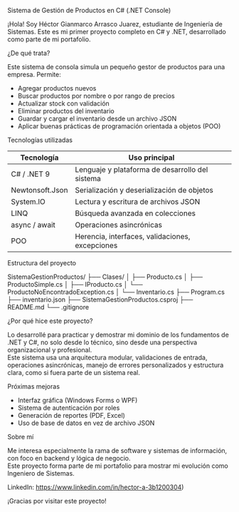 Sistema de Gestión de Productos en C# (.NET Console)

¡Hola! Soy Héctor Gianmarco Arrasco Juarez, estudiante de Ingeniería de Sistemas. Este es mi primer proyecto completo en C# y .NET, desarrollado como parte de mi portafolio.


¿De qué trata?

Este sistema de consola simula un pequeño gestor de productos para una empresa. Permite:

- Agregar productos nuevos
- Buscar productos por nombre o por rango de precios
- Actualizar stock con validación
- Eliminar productos del inventario
- Guardar y cargar el inventario desde un archivo JSON
- Aplicar buenas prácticas de programación orientada a objetos (POO)


Tecnologías utilizadas

| Tecnología        | Uso principal                                   |
|-------------------|-------------------------------------------------|
| C# / .NET 9       | Lenguaje y plataforma de desarrollo del sistema |
| Newtonsoft.Json   | Serialización y deserialización de objetos      |
| System.IO         | Lectura y escritura de archivos JSON            |
| LINQ              | Búsqueda avanzada en colecciones                |
| async / await     | Operaciones asincrónicas                        |
| POO               | Herencia, interfaces, validaciones, excepciones |


Estructura del proyecto

SistemaGestionProductos/
├── Clases/
│   ├── Producto.cs
│   ├── ProductoSimple.cs
│   ├── IProducto.cs
│   └── ProductoNoEncontradoException.cs
│   └── Inventario.cs
├── Program.cs
├── inventario.json
├── SistemaGestionProductos.csproj
├── README.md
└── .gitignore


¿Por qué hice este proyecto?

Lo desarrollé para practicar y demostrar mi dominio de los fundamentos de .NET y C#, no solo desde lo técnico, sino desde una perspectiva organizacional y profesional.  
Este sistema usa una arquitectura modular, validaciones de entrada, operaciones asincrónicas, manejo de errores personalizados y estructura clara, como si fuera parte de un sistema real.


Próximas mejoras

- Interfaz gráfica (Windows Forms o WPF)
- Sistema de autenticación por roles
- Generación de reportes (PDF, Excel)
- Uso de base de datos en vez de archivo JSON


Sobre mí

Me interesa especialmente la rama de software y sistemas de información, con foco en backend y lógica de negocio.  
Este proyecto forma parte de mi portafolio para mostrar mi evolución como Ingeniero de Sistemas.

LinkedIn: https://www.linkedin.com/in/hector-a-3b1200304)

¡Gracias por visitar este proyecto!

